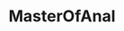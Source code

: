 ---
title: MasterOfAnal
crosslinks:
- anal
- phealinphine69
- PornstarsXxx
- MassiveTitsnAss
- PornStarletHQ
- HotWithSauce
- AssToMouth
- asslick
- 60fpsporn
- DakotaSkye
- Full_Nelson
- analsquirt
- PHAmateurModels
- AdrianaChechik
- MastersOfAnal
- AmateursVideos
- squirtfromanal
- infectioussmiles
- fuckingWomen
---